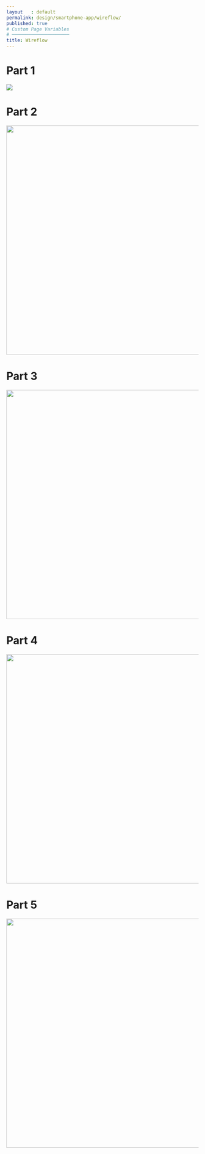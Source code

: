 ```yaml
---
layout   : default
permalink: design/smartphone-app/wireflow/
published: true
# Custom Page Variables
# ─────────────────────
title: Wireflow
---
```


<h1>Part 1</h1>


<img src= "../../assets/Images/SM_screen1.png">

<h1>Part 2</h1>


<img src= "../../assets/Images/SM_wire2.png" width="600"> 

<h1>Part 3</h1>


<img src= "../../assets/Images/SM_wire3.png" width="600">

<h1>Part 4</h1>


<img src= "../../assets/Images/SM_wire4.png" width="600"> 

<h1>Part 5</h1>


<img src= "../../assets/Images/SM_wire5.png" width="600"> 


